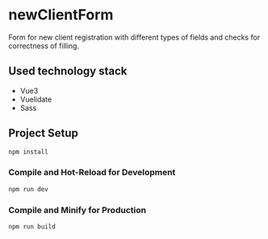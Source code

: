 # newClientForm

Form for new client registration with different types of fields and checks for correctness of filling.

## Used technology stack
* Vue3
* Vuelidate
* Sass

## Project Setup

```sh
npm install
```

### Compile and Hot-Reload for Development

```sh
npm run dev
```

### Compile and Minify for Production

```sh
npm run build
```

